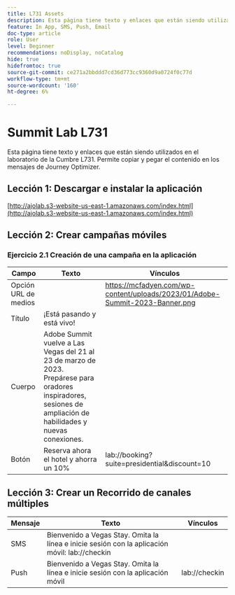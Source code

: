 ```yaml
---
title: L731 Assets
description: Esta página tiene texto y enlaces que están siendo utilizados en el laboratorio de la Cumbre L731.
feature: In App, SMS, Push, Email
doc-type: article
role: User
level: Beginner
recommendations: noDisplay, noCatalog
hide: true
hidefromtoc: true
source-git-commit: ce271a2bbddd7cd36d773cc9360d9a0724f0c77d
workflow-type: tm+mt
source-wordcount: '160'
ht-degree: 6%

---
```



# Summit Lab L731

Esta página tiene texto y enlaces que están siendo utilizados en el laboratorio de la Cumbre L731. Permite copiar y pegar el contenido en los mensajes de Journey Optimizer.

## Lección 1: Descargar e instalar la aplicación

[http://ajolab.s3-website-us-east-1.amazonaws.com/index.html](http://ajolab.s3-website-us-east-1.amazonaws.com/index.html)

## Lección 2: Crear campañas móviles

### Ejercicio 2.1 Creación de una campaña en la aplicación

| Campo | Texto | Vínculos |
|----|----|----|
| Opción URL de medios |  | https://mcfadyen.com/wp-content/uploads/2023/01/Adobe-Summit-2023-Banner.png |
| Título | ¡Está pasando y está vivo! |  |
| Cuerpo | Adobe Summit vuelve a Las Vegas del 21 al 23 de marzo de 2023. Prepárese para oradores inspiradores, sesiones de ampliación de habilidades y nuevas conexiones. |  |
| Botón | Reserva ahora el hotel y ahorra un 10% | lab://booking?suite=presidential&amp;discount=10 |


## Lección 3: Crear un Recorrido de canales múltiples

| Mensaje | Texto | Vínculos |
|----|----|----|
| SMS | Bienvenido a Vegas Stay. Omita la línea e inicie sesión con la aplicación móvil: lab://checkin |  |
| Push | Bienvenido a Vegas Stay. Omita la línea e inicie sesión con la aplicación móvil | lab://checkin |
